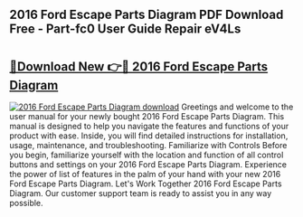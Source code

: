 ## 2016 Ford Escape Parts Diagram PDF Download Free - Part-fc0 User Guide Repair eV4Ls

# <h2><a href="http://dfhoc9l.blite.top/?on=2016+Ford+Escape+Parts+Diagram">🔗Download New 👉🔴 2016 Ford Escape Parts Diagram</a></h2>

[![2016 Ford Escape Parts Diagram download](https://i.imgur.com/lujVjoI.png)](http://dfhoc9l.blite.top/?on=2016+Ford+Escape+Parts+Diagram)
Greetings and welcome to the user manual for your newly bought 2016 Ford Escape Parts Diagram. This manual is designed to help you navigate the features and functions of your product with ease. Inside, you will find detailed instructions for installation, usage, maintenance, and troubleshooting. Familiarize with Controls Before you begin, familiarize yourself with the location and function of all control buttons and settings on your 2016 Ford Escape Parts Diagram. Experience the power of list of features in the palm of your hand with your new 2016 Ford Escape Parts Diagram. Let's Work Together 2016 Ford Escape Parts Diagram. Our customer support team is ready to assist you in any way possible.
